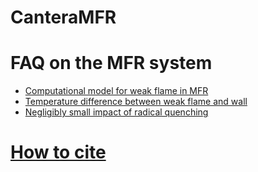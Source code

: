 # CanteraMFR


# FAQ on the MFR system
- [Computational model for weak flame in MFR](http://www.ifs.tohoku.ac.jp/enerdyn/en/research/mfr-faq1.html)
- [Temperature difference between weak flame and wall](http://www.ifs.tohoku.ac.jp/enerdyn/en/research/mfr-faq2.html)
- [Negligibly small impact of radical quenching](http://www.ifs.tohoku.ac.jp/enerdyn/en/research/mfr-faq3.html)

# [How to cite](../../wiki/How-to-cite)


